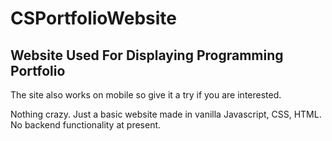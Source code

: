 # CSPortfolioWebsite

## Website Used For Displaying Programming Portfolio

The site also works on mobile so give it a try if you are interested.

Nothing crazy. Just a basic website made in vanilla Javascript, CSS, HTML. No backend functionality at present.


